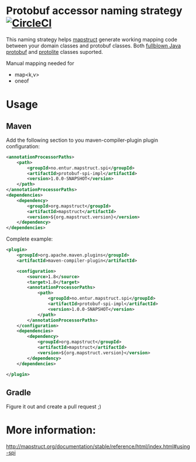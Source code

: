 # Protobuf accessor naming strategy [![CircleCI](https://circleci.com/gh/entur/mapstruct-spi-protobuf.svg?style=svg)](https://circleci.com/gh/entur/mapstruct-spi-protobuf)

This naming strategy helps [mapstruct](http://mapstruct.org/) generate working mapping code between your domain classes and protobuf classes.
Both [fullblown Java protobuf](https://github.com/protocolbuffers/protobuf/tree/master/java) and [protolite](https://github.com/protocolbuffers/protobuf/blob/master/java/lite.md) classes suported.

Manual mapping needed for

* map<k,v>
* oneof


# Usage

## Maven

Add the following section to you maven-compiler-plugin plugin configuration:

```xml
<annotationProcessorPaths>
	<path>
		<groupId>no.entur.mapstruct.spi</groupId>
		<artifactId>protobuf-spi-impl</artifactId>
		<version>1.0.0-SNAPSHOT</version>
	</path>
</annotationProcessorPaths>
<dependencies>
    <dependency>
        <groupId>org.mapstruct</groupId>
        <artifactId>mapstruct</artifactId>
        <version>${org.mapstruct.version}</version>
    </dependency>
</dependencies>

```

Complete example:
```xml
<plugin>
	<groupId>org.apache.maven.plugins</groupId>
	<artifactId>maven-compiler-plugin</artifactId>

	<configuration>
		<source>1.8</source> 
		<target>1.8</target> 
		<annotationProcessorPaths>
			<path>
        		<groupId>no.entur.mapstruct.spi</groupId>
		        <artifactId>protobuf-spi-impl</artifactId>
		        <version>1.0.0-SNAPSHOT</version>
			</path>
		</annotationProcessorPaths>
	</configuration>
    <dependencies>
        <dependency>
            <groupId>org.mapstruct</groupId>
            <artifactId>mapstruct</artifactId>
            <version>${org.mapstruct.version}</version>
        </dependency>
    </dependencies>

</plugin>
```

## Gradle

Figure it out and create a pull request ;)

# More information:

http://mapstruct.org/documentation/stable/reference/html/index.html#using-spi

